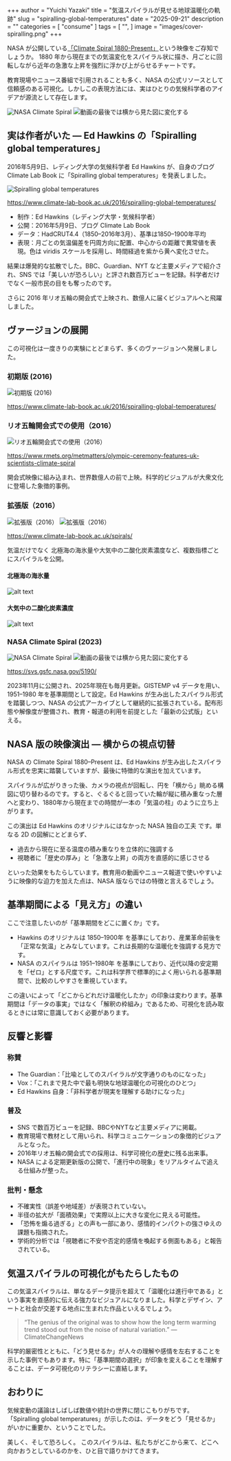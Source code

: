 +++
author = "Yuichi Yazaki"
title = "気温スパイラルが見せる地球温暖化の軌跡"
slug = "spiralling-global-temperatures"
date = "2025-09-21"
description = ""
categories = [
    "consume"
]
tags = [
    "",
]
image = "images/cover-spiralling.png"
+++

NASA が公開している[「Climate Spiral 1880-Present」](https://svs.gsfc.nasa.gov/5190/)という映像をご存知でしょうか。
1880 年から現在までの気温変化をスパイラル状に描き、月ごとに回転しながら近年の急激な上昇を強烈に浮かび上がらせるチャートです。

教育現場やニュース番組で引用されることも多く、NASA の公式リソースとして信頼感のある可視化。しかしこの表現方法には、実はひとりの気候科学者のアイデアが源流として存在します。

<!--more-->

![NASA Climate Spiral](images/nasa_a.png)
![動画の最後では横から見た図に変化する](images/nasa_b.png)


## 実は作者がいた ― Ed Hawkins の「Spiralling global temperatures」

2016年5月9日、レディング大学の気候科学者 Ed Hawkins が、自身のブログ Climate Lab Book に「Spiralling global temperatures」を発表しました。

![Spiralling global temperatures](images/spiral2016.png)

https://www.climate-lab-book.ac.uk/2016/spiralling-global-temperatures/

- 制作：Ed Hawkins（レディング大学・気候科学者）
- 公開：2016年5月9日、ブログ Climate Lab Book
- データ：HadCRUT4.4（1850–2016年3月）、基準は1850–1900年平均
- 表現：月ごとの気温偏差を円周方向に配置、中心からの距離で異常値を表現。色は viridis スケールを採用し、時間経過を紫から黄へ変化させた。

結果は爆発的な拡散でした。BBC、Guardian、NYT など主要メディアで紹介され、SNS では「美しいが恐ろしい」と評され数百万ビューを記録。科学者だけでなく一般市民の目をも奪ったのです。

さらに 2016 年リオ五輪の開会式で上映され、数億人に届くビジュアルへと飛躍しました。



## ヴァージョンの展開

この可視化は一度きりの実験にとどまらず、多くのヴァージョンへ発展しました。


### 初期版 (2016)

![初期版 (2016)](images/spiral2016.png)

https://www.climate-lab-book.ac.uk/2016/spiralling-global-temperatures/


### リオ五輪開会式での使用（2016）

![リオ五輪開会式での使用（2016）](images/Rio_static_0.png)

https://www.rmets.org/metmatters/olympic-ceremony-features-uk-scientists-climate-spiral

開会式映像に組み込まれ、世界数億人の前で上映。科学的ビジュアルが大衆文化に登場した象徴的事例。


### 拡張版（2016）

![拡張版（2016）](images/gmst_tornado-2.png)
![拡張版（2016）](images/gmst_tornado2_2016-1024x745.png)

https://www.climate-lab-book.ac.uk/spirals/

気温だけでなく 北極海の海氷量や大気中の二酸化炭素濃度など、複数指標ごとにスパイラルを公開。

#### 北極海の海氷量

![alt text](images/icevol_2017.png)

#### 大気中の二酸化炭素濃度
![alt text](images/co2_2017.png)



### NASA Climate Spiral (2023)

![NASA Climate Spiral](images/nasa_a.png)
![動画の最後では横から見た図に変化する](images/nasa_b.png)

https://svs.gsfc.nasa.gov/5190/

2023年11月に公開され、2025年現在も毎月更新。GISTEMP v4 データを用い、1951–1980 年を基準期間として設定。Ed Hawkins が生み出したスパイラル形式を踏襲しつつ、NASA の公式アーカイブとして継続的に拡張されている。配布形態や解像度が整備され、教育・報道の利用を前提とした「最新の公式版」といえる。


## NASA 版の映像演出 ― 横からの視点切替

NASA の Climate Spiral 1880–Present は、Ed Hawkins が生み出したスパイラル形式を忠実に踏襲していますが、最後に特徴的な演出を加えています。

スパイラルが広がりきった後、カメラの視点が回転し、円を「横から」眺める構図に切り替わるのです。すると、ぐるぐると回っていた輪が縦に積み重なった層へと変わり、1880年から現在までの時間が一本の「気温の柱」のように立ち上がります。

この演出は Ed Hawkins のオリジナルにはなかった NASA 独自の工夫 です。単なる 2D の図解にとどまらず、
- 過去から現在に至る温度の積み重なりを立体的に強調する
- 視聴者に「歴史の厚み」と「急激な上昇」の両方を直感的に感じさせる

といった効果をもたらしています。教育用の動画やニュース報道で使いやすいように映像的な迫力を加えた点は、NASA 版ならではの特徴と言えるでしょう。



## 基準期間による「見え方」の違い

ここで注意したいのが「基準期間をどこに置くか」です。

- Hawkins のオリジナルは 1850–1900年 を基準にしており、産業革命前後を「正常な気温」とみなしています。これは長期的な温暖化を強調する見方です。
- NASA のスパイラルは 1951–1980年 を基準にしており、近代以降の安定期を「ゼロ」とする尺度です。これは科学界で標準的によく用いられる基準期間で、比較のしやすさを重視しています。

この違いによって「どこからどれだけ温暖化したか」の印象は変わります。基準期間は「データの事実」ではなく「解釈の枠組み」であるため、可視化を読み取るときには常に意識しておく必要があります。



## 反響と影響

### 称賛

- The Guardian：「比喩としてのスパイラルが文字通りのものになった」
- Vox：「これまで見た中で最も明快な地球温暖化の可視化のひとつ」
- Ed Hawkins 自身：「非科学者が現実を理解する助けになった」

### 普及

- SNS で数百万ビューを記録、BBCやNYTなど主要メディアに掲載。
- 教育現場で教材として用いられ、科学コミュニケーションの象徴的ビジュアルとなった。
- 2016年リオ五輪の開会式での採用は、科学可視化の歴史に残る出来事。
- NASA による定期更新版の公開で、「進行中の現象」をリアルタイムで追える仕組みが整った。

### 批判・懸念

- 不確実性（誤差や地域差）が表現されていない。
- 半径の拡大が「面積効果」で実際以上に大きな変化に見える可能性。
- 「恐怖を煽る過ぎる」との声も一部にあり、感情的インパクトの強さゆえの課題も指摘された。
- 学術的分析では「視聴者に不安や否定的感情を喚起する側面もある」と報告されている。



## 気温スパイラルの可視化がもたらしたもの

この気温スパイラルは、単なるデータ提示を超えて「温暖化は進行中である」という事実を直感的に伝える強力なビジュアルになりました。科学とデザイン、アートと社会が交差する地点に生まれた作品といえるでしょう。

<blockquote>
“The genius of the original was to show how the long term warming trend stood out from the noise of natural variation.” — ClimateChangeNews
</blockquote>

科学的厳密性とともに、「どう見せるか」が人々の理解や感情を左右することを示した事例でもあります。特に「基準期間の選択」が印象を変えることを理解することは、データ可視化のリテラシーに直結します。



## おわりに

気候変動の議論はしばしば数値や統計の世界に閉じこもりがちです。
「Spiralling global temperatures」が示したのは、データをどう「見せるか」がいかに重要か、ということでした。

美しく、そして恐ろしく。
このスパイラルは、私たちがどこから来て、どこへ向かおうとしているのかを、ひと目で語りかけてきます。
